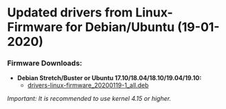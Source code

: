 Updated drivers from Linux-Firmware for Debian/Ubuntu (19-01-2020)
==================================================================

### Firmware Downloads:

  * **Debian Stretch/Buster or Ubuntu 17.10/18.04/18.10/19.04/19.10:**
    * [drivers-linux-firmware_20200119-1_all.deb](https://github.com/q3aql/drivers-linux-firmware/releases/download/v13.0/drivers-linux-firmware_20200119-1_all.deb)

_Important: It is recommended to use kernel 4.15 or higher._

